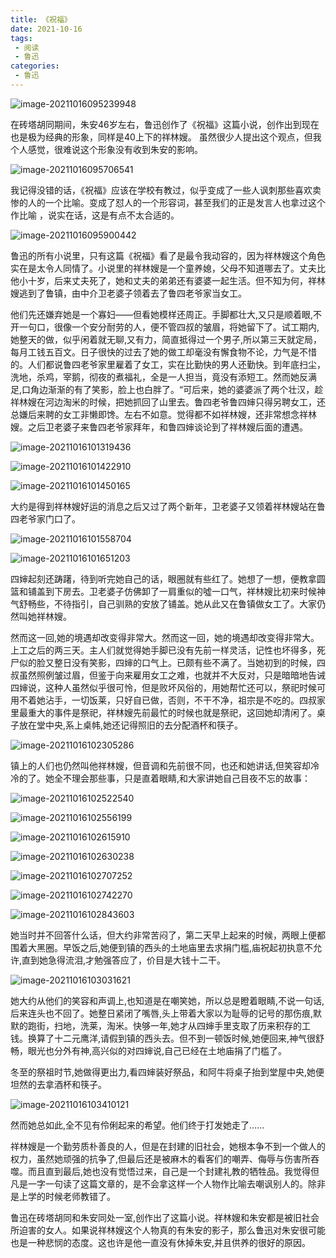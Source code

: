 ```yaml
---
title: 《祝福》
date: 2021-10-16
tags:
 - 阅读
 - 鲁迅
categories:
 - 鲁迅
---
```


![image-20211016095239948](./imgs/image-20211016095239948.png)

​在砖塔胡同期间，朱安46岁左右，鲁迅创作了《祝福》这篇小说，创作出到现在也是极为经典的形象，同样是40上下的祥林嫂。 虽然很少人提出这个观点，但我个人感觉，很难说这个形象没有收到朱安的影响。

![image-20211016095706541](./imgs/image-20211016095706541.png)

​我记得没错的话，《祝福》应该在学校有教过，似乎变成了一些人讽刺那些喜欢卖惨的人的一个比喻。变成了怼人的一个形容词，甚至我们的正是发言人也拿过这个作比喻 ，说实在话，这是有点不太合适的。

![image-20211016095900442](./imgs/image-20211016095900442.png)

​鲁迅的所有小说里，只有这篇《祝福》看了是最令我动容的，因为祥林嫂这个角色实在是太令人同情了。小说里的祥林嫂是一个童养媳，父母不知道哪去了。丈夫比他小十岁，后来丈夫死了，她和丈夫的弟弟还有婆婆一起生活。但不知为何，祥林嫂逃到了鲁镇，由中介卫老婆子领着去了鲁四老爷家当女工。

​他们先还嫌弃她是一个寡妇——但看她模样还周正。手脚都壮大,又只是顺着眼,不开一句口，很像一个安分耐劳的人，便不管四叔的皱眉，将她留下了。试工期内,她整天的做，似乎闲着就无聊,又有力，简直抵得过一个男子,所以第三天就定局，每月工钱五百文。日子很快的过去了她的做工却毫没有懈食物不论，力气是不惜的。人们都说鲁四老爷家里雇着了女工，实在比勤快的男人还勤快。到年底扫尘，洗地，杀鸡，宰鹅，彻夜的煮福礼，全是一人担当，竟没有添短工。然而她反满足,口角边渐渐的有了笑影，脸上也白胖了。“可后来，她的婆婆派了两个壮汉，趁祥林嫂在河边淘米的时候，把她抓回了山里去。鲁四老爷鲁四婶只得另聘女工，还总嫌后来聘的女工非懒即馋。左右不如意。觉得都不如祥林嫂，还非常想念祥林嫂。之后卫老婆子来鲁四老爷家拜年，和鲁四婶谈论到了祥林嫂后面的遭遇。 

![image-20211016101319436](./imgs/image-20211016101319436.png)

![image-20211016101422910](./imgs/image-20211016101422910.png)

![image-20211016101450165](./imgs/image-20211016101450165.png)

​大约是得到祥林嫂好运的消息之后又过了两个新年，卫老婆子又领着祥林嫂站在鲁四老爷家门口了。

![image-20211016101558704](./imgs/image-20211016101558704.png)

![image-20211016101651203](./imgs/image-20211016101651203.png)

​四婶起刻还踌躇，待到听完她自己的话，眼圈就有些红了。她想了一想，便教拿圆篮和铺盖到下房去。卫老婆子仿佛卸了一肩重似的噓一口气，祥林嫂比初来时候神气舒畅些，不待指引，自己驯熟的安放了铺盖。她从此又在鲁镇做女工了。大家仍然叫她祥林嫂。

​然而这一回,她的境遇却改变得非常大。然而这一回，她的境遇却改变得非常大。上工之后的两三天。主人们就觉得她手脚已没有先前一样灵活，记性也坏得多，死尸似的脸又整日没有笑影，四婶的口气上。已颇有些不满了。当她初到的时候，四叔虽然照例皱过眉，但鉴于向来雇用女工之难，也就并不大反对，只是暗暗地告诫四婶说，这种人虽然似乎很可怜，但是败坏风俗的，用她帮忙还可以，祭祀时候可用不着她沾手，一切饭莱，只好自已做，否则，不干不净，祖宗是不吃的。四叔家里最重大的事件是祭祀，祥林嫂先前最忙的时候也就是祭祀，这回她却清闲了。桌子放在堂中央,系上桌帏,她还记得照旧的去分配酒杯和筷子。

![image-20211016102305286](./imgs/image-20211016102305286.png)

​镇上的人们也仍然叫他祥林嫂，但音调和先前很不同，也还和她讲话,但笑容却冷冷的了。她全不理会那些事，只是直着眼睛,和大家讲她自己目夜不忘的故事：

![image-20211016102522540](./imgs/image-20211016102522540.png)

![image-20211016102556199](./imgs/image-20211016102556199.png)

![image-20211016102615910](./imgs/image-20211016102615910.png)

![image-20211016102630238](./imgs/image-20211016102630238.png)

![image-20211016102707252](./imgs/image-20211016102707252.png)

![image-20211016102742270](./imgs/image-20211016102742270.png)

![image-20211016102843603](./imgs/image-20211016102843603.png)

​她当时并不回答什么话，但大约非常苦闷了，第二天早上起来的时候，两眼上便都围着大黑圈。早饭之后,她便到镇的西头的土地庙里去求捐门槛,庙祝起初执意不允许,直到她急得流泪,才勉强答应了，价目是大钱十二干。

![image-20211016103031621](./imgs/image-20211016103031621.png)

​她大约从他们的笑容和声调上,也知道是在嘲笑她，所以总是瞪着眼睛,不说一句话,后来连头也不回了。她整日紧闭了嘴唇,头上带着大家以为耻辱的记号的那伤痕,默默的跑街，扫地，洗莱，淘米。快够一年,她才从四婶手里支取了历来积存的工钱。换算了十二元鹰洋,请假到镇的西头去。但不到一顿饭时候,她便回来,神气很舒畅，眼光也分外有神,高兴似的对四婶说,自己已经在土地庙捐了门槛了。

​冬至的祭祖时节,她做得更出力,看四婶装好祭品，和阿牛将桌子抬到堂屋中央,她便坦然的去拿酒杯和筷子。

![image-20211016103410121](./imgs/image-20211016103410121.png)

​然而她总如此,全不见有伶俐起来的希望。他们终于打发她走了……

​祥林嫂是一个勤劳质朴善良的人，但是在封建的旧社会，她根本争不到一个做人的权力，虽然她顽强的抗争了,但最后还是被麻木的看客们的嘲弄、侮辱与伤害所吞噬。而且直到最后,她也没有觉悟过来，自己是一个封建礼教的牺牲品。我觉得但凡是一字一句读了这篇文章的，是不会拿这样一个人物作比喻去嘲讽别人的。除非是上学的时候老师教错了。

​鲁迅在砖塔胡同和朱安同处一室,创作出了这篇小说。祥林嫂和朱安都是被旧社会所迫害的女人。如果说祥林嫂这个人物真的有朱安的影子，那么鲁迅对朱安很可能也是一种悲悯的态度。这也许是他一直没有休掉朱安,并且供养的很好的原因。

